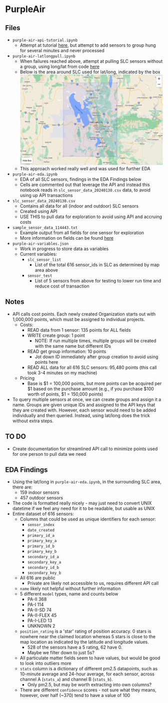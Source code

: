 # PurpleAir
## Files
- `purple-air-api-tutorial.ipynb`
    - Attempt at tutorial [here](https://community.purpleair.com/t/making-api-calls-with-the-purpleair-api/180), but attempt to add sensors to group hung for several minutes and never processed
- `purple-air-latlongpull.ipynb`
    - When failures reached above, attempt at pulling SLC sensors without a group, using long/lat from code [here](https://community.purpleair.com/t/aqi-location-bound-list-of-sensors-limited/3343)
    - Below is the area around SLC used for lat/long, indicated by the box
![slc_lat_long_box](slc_lat_long_box.png)
    - This approach worked really well and was used for further EDA
- `purple-air-eda.ipynb`
    - EDA of all SLC sensors, findings in the EDA Findings below
    - Cells are commented out that leverage the API and instead this notebook reads in `slc_sensor_data_20240130.csv` data, to avoid using up API transactions
- `slc_sensor_data_20240130.csv`
    - Contains all data for all (indoor and outdoor) SLC sensors
    - Created using API
    - USE THIS to pull data for exploration to avoid using API and accruing costs
- `sample_sensor_data_114443.txt`
    - Example output from all fields for one sensor for exploration
    - More information on fields can be found [here](https://api.purpleair.com/#api-sensors-get-sensors-data)
- `purple-air-variables.json`
    - Work in progress to store data as variables
    - Current variables:
        - `slc_sensor_list`
            - List of the total 616 sensor_ids in SLC as determined by map area above
        - `sensor_test`
            - List of 5 sensors from above for testing to lower run time and reduce cost of transaction
## Notes
- API calls cost points. Each newly created Organization starts out with 1,000,000 points, which must be assigned to individual projects.
    - Costs:
        - READ data from 1 sensor: 135 points for ALL fields
        - WRITE create group: 1 point
            - NOTE: If run multiple times, multiple groups will be created with the same name but different IDs
        - READ get group information: 10 points
            - Jot down ID immediately after group creation to avoid using points here
        - READ ALL data for all 616 SLC sensors: 95,480 points (this call took 3-4 minutes on my machine)
    - Pricing
        - Base is $1 = 100,000 points, but more points can be acquired per $1 based on the purchase amount (e.g., if you purchase $100 worth of points, $1 = 150,000 points)
- To query multiple sensors at once, we can create groups and assign it a name. Groups are given unique IDs and assigned to the API keys that they are created with. However, each sensor would need to be added individually and then queried. Instead, using lat/long does the trick without extra steps.
## TO DO
- Create documentation for streamlined API call to minimize points used for one person to pull data we need
## EDA Findings
- Using the lat/long in `purple-air-eda.ipynb`, in the surrounding SLC area, there are:
    - 159 indoor sensors
    - 457 outdoor sensors
- The code is formatted really nicely - may just need to convert UNIX datetime if we feel any need for it to be readable, but usable as UNIX
- Entire dataset of 616 sensors:
    - Columns that could be used as unique identifiers for each sensor:
        - `sensor_index`
        - `date_created`
        - `primary_id_a`
        - `primary_key_a`
        - `primary_id_b`
        - `primary_key_b`
        - `secondary_id_a`
        - `secondary_key_a`
        - `secondary_id_b`
        - `secondary_key_b`
    - All 616 are public
        - Private are likely not accessible to us, requires different API call
    - `name` likely not helpful without further information
    - 5 different `model` types, name and counts below
        - PA-II         368
        - PA-I          114
        - PA-II-SD       74
        - PA-II-FLEX     45
        - PA-I-LED       13
        - UNKNOWN         2
    - `position_rating` is a 'star' rating of position accuracy. 0 stars is nowhere near the claimed location whereas 5 stars is close to the map location as indicated by the latitude and longitude values.
        - 528 of the sensors have a 5 rating, 62 have 0.
        - Maybe we filter down to just 5s?
    - All particulate matter fields seem to have values, but would be good to look into outliers more
    - `stats` column is a dictionary of different pm2.5 datapoints, such as 10-minute average and 24-hour average, for each sensor, across channel A (`stats_a`) and channel B (`stats_b`).
        - Only pm2.5, but may be worth extracting into own columns?
    - There are different `confidence` scores - not sure what they means, however, over half (~370) tend to have a value of 100